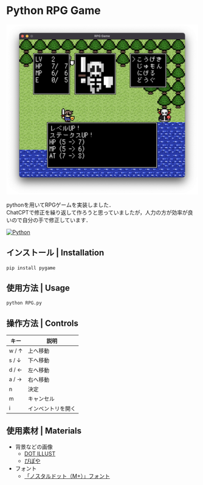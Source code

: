 # Python RPG Game

![](images/hero.png)

pythonを用いてRPGゲームを実装しました．  
ChatCPTで修正を繰り返して作ろうと思っていましたが，人力の方が効率が良いので自分の手で修正しています．

[![Python][Python.js]][Python.link]

## インストール | Installation

```console
pip install pygame
```

## 使用方法 | Usage

```console
python RPG.py

```

## 操作方法 | Controls
| キー | 説明 |
| --- | --- |
| w / ↑ | 上へ移動 |
| s / ↓ | 下へ移動 |
| d / ← | 左へ移動 |
| a / → | 右へ移動 |
| n | 決定 |
| m | キャンセル |
| i | インベントリを開く |

## 使用素材 | Materials

- 背景などの画像
    - [DOT ILLUST](https://dot-illust.net/)
    - [ぴぽや](https://pipoya.net/)
- フォント
    - [「ノスタルドット（M+）」フォント](https://logotype.jp/nosutaru-dot.html)

<!-- MARKDOWN LINKS & IMAGES -->
[Python.js]: https://img.shields.io/badge/Python-3572A5?style=for-the-badge&logo=Python&logoColor=white
[Python.link]: https://www.python.org/
